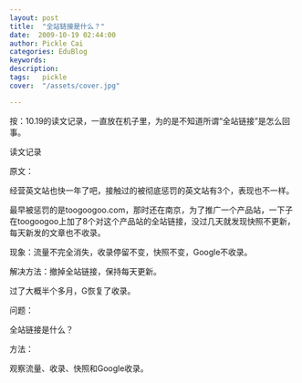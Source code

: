 ```yaml
---
layout: post  
title:  "全站链接是什么？"
date:  2009-10-19 02:44:00
author: Pickle Cai  
categories: EduBlog  
keywords: 
description:   
tags:	pickle   
cover:  "/assets/cover.jpg"  

---
```


按：10.19的读文记录，一直放在机子里，为的是不知道所谓“全站链接”是怎么回事。



 



读文记录





原文：

经营英文站也快一年了吧，接触过的被彻底惩罚的英文站有3个，表现也不一样。

最早被惩罚的是toogoogoo.com，那时还在南京，为了推广一个产品站，一下子在toogoogoo上加了8个对这个产品站的全站链接，没过几天就发现快照不更新，每天新发的文章也不收录。

现象：流量不完全消失，收录停留不变，快照不变，Google不收录。

解决方法：撤掉全站链接，保持每天更新。

过了大概半个多月，G恢复了收录。



问题：

全站链接是什么？

方法：

观察流量、收录、快照和Google收录。





		    
